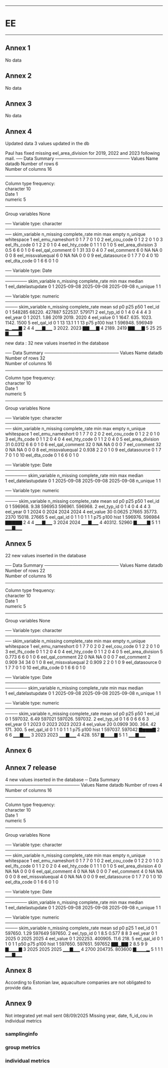 -----------------------------------------------------------
# EE
-----------------------------------------------------------

## Annex 1

No data
## Annex 2

No data

## Annex 3

No data


## Annex 4


Updated data 3 values updated in the db

Paul has fixed missing eel_area_division for 2019, 2022 and 2023 following mail.
── Data Summary ────────────────────────
                           Values
Name                       datadb
Number of rows             6     
Number of columns          16    
_______________________          
Column type frequency:           
  character                10    
  Date                     1     
  numeric                  5     
________________________         
Group variables            None  

── Variable type: character ────────────────────────────────────────────────────
   skim_variable     n_missing complete_rate min max empty n_unique whitespace
 1 eel_emu_nameshort         0           1     7   7     0        1          0
 2 eel_cou_code              0           1     2   2     0        1          0
 3 eel_lfs_code              0           1     2   2     0        1          0
 4 eel_hty_code              0           1     1   1     0        1          0
 5 eel_area_division         3           0.5   6   6     0        1          0
 6 eel_qal_comment           0           1    31  33     0        4          0
 7 eel_comment               6           0    NA  NA     0        0          0
 8 eel_missvaluequal         6           0    NA  NA     0        0          0
 9 eel_datasource            0           1     7   7     0        4          0
10 eel_dta_code              0           1     6   6     0        1          0

── Variable type: Date ─────────────────────────────────────────────────────────
  skim_variable      n_missing complete_rate min        max        median    
1 eel_datelastupdate         0             1 2025-09-08 2025-09-08 2025-09-08
  n_unique
1        1

── Variable type: numeric ──────────────────────────────────────────────────────
  skim_variable n_missing complete_rate    mean       sd      p0     p25    p50
1 eel_id                0             1 548285  68220.   427887  522537. 579171
2 eel_typ_id            0             1      4      0         4       4       4
3 eel_year              0             1   2021.     1.86   2019    2019.   2020
4 eel_value             0             1   1647.   635.     1023.   1142.   1500
5 eel_qal_id            0             1     13     13.1       1       1      13
      p75   p100 hist 
1 596948. 596949 ▂▁▂▂▇
2      4       4 ▁▁▇▁▁
3   2022.   2023 ▇▇▁▁▇
4   2189.   2419 ▇▇▁▁▇
5     25      25 ▇▁▁▁▇

new data :  32 new values inserted in the database

── Data Summary ────────────────────────
                           Values
Name                       datadb
Number of rows             32    
Number of columns          16    
_______________________          
Column type frequency:           
  character                10    
  Date                     1     
  numeric                  5     
________________________         
Group variables            None  

── Variable type: character ────────────────────────────────────────────────────
   skim_variable     n_missing complete_rate min max empty n_unique whitespace
 1 eel_emu_nameshort         0        1        7   7     0        2          0
 2 eel_cou_code              0        1        2   2     0        1          0
 3 eel_lfs_code              0        1        1   2     0        4          0
 4 eel_hty_code              0        1        1   2     0        4          0
 5 eel_area_division        31        0.0312   6   6     0        1          0
 6 eel_qal_comment          32        0       NA  NA     0        0          0
 7 eel_comment              32        0       NA  NA     0        0          0
 8 eel_missvaluequal         2        0.938    2   2     0        1          0
 9 eel_datasource            0        1        7   7     0        1          0
10 eel_dta_code              0        1        6   6     0        1          0

── Variable type: Date ─────────────────────────────────────────────────────────
  skim_variable      n_missing complete_rate min        max        median    
1 eel_datelastupdate         0             1 2025-09-08 2025-09-08 2025-09-08
  n_unique
1        1

── Variable type: numeric ──────────────────────────────────────────────────────
  skim_variable n_missing complete_rate    mean       sd     p0     p25     p50
1 eel_id                0        1      596968.     9.38 596953 596961. 596968.
2 eel_typ_id            0        1           4      0         4      4       4 
3 eel_year              0        1        2024      0      2024   2024    2024 
4 eel_value            30        0.0625  27665  35773.     2370  15018.  27665 
5 eel_qal_id            0        1           1      0         1      1       1 
      p75   p100 hist 
1 596976. 596984 ▇▇▇▇▇
2      4       4 ▁▁▇▁▁
3   2024    2024 ▁▁▇▁▁
4  40312.  52960 ▇▁▁▁▇
5      1       1 ▁▁▇▁▁

## Annex 5

 22 new values inserted in the database

── Data Summary ────────────────────────
                           Values
Name                       datadb
Number of rows             22    
Number of columns          16    
_______________________          
Column type frequency:           
  character                10    
  Date                     1     
  numeric                  5     
________________________         
Group variables            None  

── Variable type: character ────────────────────────────────────────────────────
   skim_variable     n_missing complete_rate min max empty n_unique whitespace
 1 eel_emu_nameshort         0         1       7   7     0        2          0
 2 eel_cou_code              0         1       2   2     0        1          0
 3 eel_lfs_code              0         1       1   2     0        4          0
 4 eel_hty_code              0         1       1   2     0        4          0
 5 eel_area_division         5         0.773   6   6     0        1          0
 6 eel_qal_comment          22         0      NA  NA     0        0          0
 7 eel_comment               2         0.909  34  34     0        1          0
 8 eel_missvaluequal         2         0.909   2   2     0        1          0
 9 eel_datasource            0         1       7   7     0        1          0
10 eel_dta_code              0         1       6   6     0        1          0

── Variable type: Date ─────────────────────────────────────────────────────────
  skim_variable      n_missing complete_rate min        max        median    
1 eel_datelastupdate         0             1 2025-09-08 2025-09-08 2025-09-08
  n_unique
1        1

── Variable type: numeric ──────────────────────────────────────────────────────
  skim_variable n_missing complete_rate    mean     sd     p0     p25     p50
1 eel_id                0        1      597032.   6.49 597021 597026. 597032.
2 eel_typ_id            0        1           6    0         6      6       6 
3 eel_year              0        1        2023    0      2023   2023    2023 
4 eel_value            20        0.0909    300. 364.       42    171.    300.
5 eel_qal_id            0        1           1    0         1      1       1 
      p75   p100 hist 
1 597037. 597042 ▇▆▆▆▇
2      6       6 ▁▁▇▁▁
3   2023    2023 ▁▁▇▁▁
4    428.    557 ▇▁▁▁▇
5      1       1 ▁▁▇▁▁

## Annex 6



## Annex 7 release

 4 new values inserted in the database
─ Data Summary ────────────────────────
                           Values
Name                       datadb
Number of rows             4     
Number of columns          16    
_______________________          
Column type frequency:           
  character                10    
  Date                     1     
  numeric                  5     
________________________         
Group variables            None  

── Variable type: character ────────────────────────────────────────────────────
   skim_variable     n_missing complete_rate min max empty n_unique whitespace
 1 eel_emu_nameshort         0             1   7   7     0        1          0
 2 eel_cou_code              0             1   2   2     0        1          0
 3 eel_lfs_code              0             1   1   2     0        2          0
 4 eel_hty_code              0             1   1   1     0        1          0
 5 eel_area_division         4             0  NA  NA     0        0          0
 6 eel_qal_comment           4             0  NA  NA     0        0          0
 7 eel_comment               4             0  NA  NA     0        0          0
 8 eel_missvaluequal         4             0  NA  NA     0        0          0
 9 eel_datasource            0             1   7   7     0        1          0
10 eel_dta_code              0             1   6   6     0        1          0

── Variable type: Date ─────────────────────────────────────────────────────────
  skim_variable      n_missing complete_rate min        max        median    
1 eel_datelastupdate         0             1 2025-09-08 2025-09-08 2025-09-08
  n_unique
1        1

── Variable type: numeric ──────────────────────────────────────────────────────
  skim_variable n_missing complete_rate     mean         sd       p0     p25
1 eel_id                0             1 597650.       1.29  597649   597650.
2 eel_typ_id            0             1      8.5      0.577      8        8 
3 eel_year              0             1   2025        0       2025     2025 
4 eel_value             0             1 202253.  400905.        11.6    218.
5 eel_qal_id            0             1      1        0          1        1 
       p50     p75   p100 hist 
1 597650.  597651. 597652 ▇▇▁▇▇
2      8.5      9       9 ▇▁▁▁▇
3   2025     2025    2025 ▁▁▇▁▁
4   2700   204735. 803600 ▇▁▁▁▂
5      1        1       1 ▁▁▇▁▁

## Annex 8

According to Estonian law, aquaculture companies are not obligated to provide data. 

## Annex 9

Not integrated yet mail sent 08/09/2025
Missing year, date, fi_id_cou in individual metrics
### samplinginfo


### group metrics


### individual metrics



